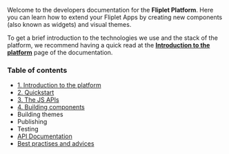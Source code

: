 Welcome to the developers documentation for the **Fliplet Platform**. Here you can learn how to extend your Fliplet Apps by creating new components (also known as widgets) and visual themes.

To get a brief introduction to the technologies we use and the stack of the platform, we recommend having a quick read at the **[Introduction to the platform](Introduction.md)** page of the documentation.

### Table of contents

- [1. Introduction to the platform](Introduction.md)
- [2. Quickstart](Quickstart.md)
- [3. The JS APIs](JS-APIs.md)
- [4. Building components](Building-components.md)
- Building themes
- Publishing
- Testing
- [API Documentation](API-Documentation.md)
- [Best practises and advices](Best-practises.md)